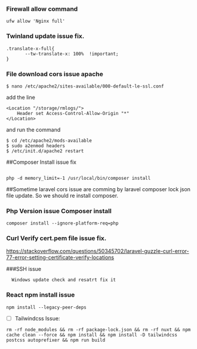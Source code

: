 ### Firewall allow command

 ```ufw allow 'Nginx full'```

### Twinland update issue fix.

 ```
.translate-x-full{
        --tw-translate-x: 100%  !important;
}
```


### File download cors issue apache

```$ nano /etc/apache2/sites-available/000-default-le-ssl.conf```

add the line 


```
<Location "/storage/rmlogs/">
    Header set Access-Control-Allow-Origin "*"
</Location>
```


and run the command 
```
$ cd /etc/apache2/mods-available
$ sudo a2enmod headers
$ /etc/init.d/apache2 restart
```


##Composer Install issue fix

```

php -d memory_limit=-1 /usr/local/bin/composer install

```



##Sometime laravel cors issue are comming by laravel composer lock json file update. So we should re install composer.



### Php Version issue Composer install
```composer install --ignore-platform-req=php```


### Curl Verify cert.pem file issue fix.
https://stackoverflow.com/questions/50345702/laravel-guzzle-curl-error-77-error-setting-certificate-verify-locations



###SSH issue

```   Windows update check and resatrt fix it    ```


### React npm install issue

```
npm install --legacy-peer-deps

```



- [ ] Tailwindcss Issue:

```
rm -rf node_modules && rm -rf package-lock.json && rm -rf nuxt && npm cache clean --force && npm install && npm install -D tailwindcss postcss autoprefixer && npm run build
```
